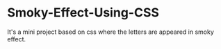 # Smoky-Effect-Using-CSS
It's a mini project based on css where the letters are appeared in smoky effect.
